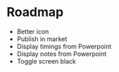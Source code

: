 # Roadmap #

  * Better icon
  * Publish in market
  * Display timings from Powerpoint
  * Display notes from Powerpoint
  * Toggle screen black